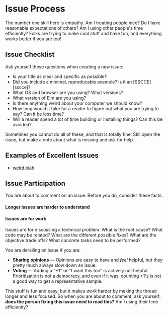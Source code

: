 
# Issue Process

The number one skill here is empathy. Am I treating people nice? Do I have reasonable expectations of others? Am I using other people's time efficiently? Folks are trying to make cool stuff and have fun, and everything works better if you are too!


## Issue Checklist

Ask yourself these questions when creating a new issue:

  * Is your title as clear and specific as possible?
  * Did you include a minimal, reproducable example? Is it an [SSCCE][sscce]?
  * What OS and browser are you using? What versions?
  * What version of Elm are you using?
  * Is there anything weird about your computer we should know?
  * How long would it take for a reader to figure out what you are trying to say? Can it be less time?
  * Will a reader spend a lot of time building or installing things? Can this be avoided?

Sometimes you cannot do all of these, and that is totally fine! Still open the
issue, but make a note about what is missing and ask for help.


## Examples of Excellent Issues

  * [weird blah]()


## Issue Participation

You are about to comment on an issue. Before you do, consider these facts.


#### Longer issues are harder to understand


#### Issues are for work

Issues are for discussing a technical problem. What is the root cause? What code
may be related? What are the different possible fixes? What are the objective
trade offs? What concrete tasks need to be performed?

You are derailing an issue if you are:

  * **Sharing opinions** &mdash; Opinions are easy to have and *feel* helpful, but they
    pretty much always slow down an issue.
  * **Voting** &mdash; Adding a "+1" or "I want this too" is actively not helpful.
    Prioritization is not a democracy, and even if it was, counting +1's is not
    a good way to get a representative sample.

This stuff is fun and easy, but it makes *work* harder by making the thread
longer and less focused. So when you are about to comment, ask yourself:
**does the person fixing this issue need to read this?** Am I using their
time efficiently?
